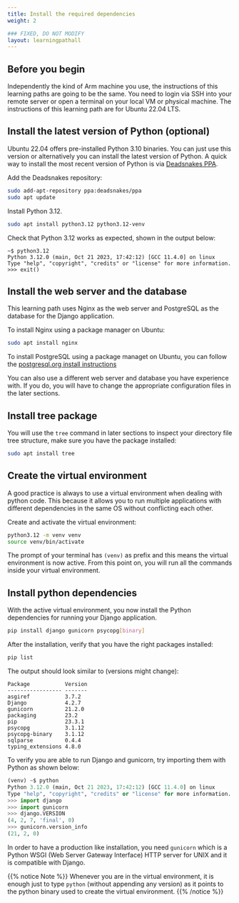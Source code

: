 ```yaml
---
title: Install the required dependencies
weight: 2

### FIXED, DO NOT MODIFY
layout: learningpathall
---
```


## Before you begin
Independently the kind of Arm machine you use, the instructions of this
learning paths are going to be the same.
You need to login via SSH into your remote server or open a terminal on your
local VM or physical machine.
The instructions of this learning path are for Ubuntu 22.04 LTS.

## Install the latest version of Python (optional)
Ubuntu 22.04 offers pre-installed Python 3.10 binaries. You can just use this
version or alternatively you can install the latest version of Python.
A quick way to install the most recent version of Python is via
[Deadsnakes PPA](https://launchpad.net/~deadsnakes/+archive/ubuntu/ppa).

Add the Deadsnakes repository:

```bash
sudo add-apt-repository ppa:deadsnakes/ppa
sudo apt update
```

Install Python 3.12.

```bash
sudo apt install python3.12 python3.12-venv
```

Check that Python 3.12 works as expected, shown in the output below:

```output
~$ python3.12
Python 3.12.0 (main, Oct 21 2023, 17:42:12) [GCC 11.4.0] on linux
Type "help", "copyright", "credits" or "license" for more information.
>>> exit()
```

## Install the web server and the database
This learning path uses Nginx as the web server and PostgreSQL as the database for the Django application.

To install Nginx using a package manager on Ubuntu:

```bash
sudo apt install nginx
```

To install PostgreSQL using a package managet on Ubuntu, you can follow the [postgresql.org install instructions](https://www.postgresql.org/download/linux/ubuntu/)

You can also use a different web server and database you have experience with. If you do, you will have to change the appropriate configuration files in the later sections.

## Install tree package
You will use the `tree` command in later sections to inspect your directory file tree structure, make sure you have the package installed:

```bash
sudo apt install tree
```

## Create the virtual environment
A good practice is always to use a virtual environment when dealing with python
code. This because it allows you to run multiple applications with different
dependencies in the same OS without conflicting each other.

Create and activate the virtual environment:

```bash
python3.12 -m venv venv
source venv/bin/activate
```

The prompt of your terminal has `(venv)` as prefix and this means the virtual
environment is now active. From this point on, you will run all the commands inside your virtual environment.

## Install python dependencies
With the active virtual environment, you now install the Python dependencies
for running your Django application.

```bash
pip install django gunicorn psycopg[binary]
```

After the installation, verify that you have the right packages installed:

```bash
pip list
```
The output should look similar to (versions might change):

```output
Package           Version
----------------- -------
asgiref           3.7.2
Django            4.2.7
gunicorn          21.2.0
packaging         23.2
pip               23.3.1
psycopg           3.1.12
psycopg-binary    3.1.12
sqlparse          0.4.4
typing_extensions 4.8.0
```

To verify you are able to run Django and gunicorn, try importing them
with Python as shown below:

```python
(venv) ~$ python
Python 3.12.0 (main, Oct 21 2023, 17:42:12) [GCC 11.4.0] on linux
Type "help", "copyright", "credits" or "license" for more information.
>>> import django
>>> import gunicorn
>>> django.VERSION
(4, 2, 7, 'final', 0)
>>> gunicorn.version_info
(21, 2, 0)
```

In order to have a production like installation, you need `gunicorn` which is a
Python WSGI (Web Server Gateway Interface) HTTP server for UNIX and it is
compatible with Django.

{{% notice Note %}}
Whenever you are in the virtual environment, it is enough just to type
`python` (without appending any version) as it points to the python binary used
to create the virtual environment.
{{% /notice %}}
